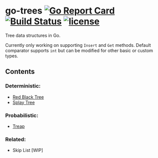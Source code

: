 # go-trees [![Go Report Card](https://goreportcard.com/badge/github.com/freddygv/go-trees)](https://goreportcard.com/report/github.com/freddygv/go-trees) [![Build Status](https://travis-ci.org/freddygv/go-trees.svg?branch=master)](https://travis-ci.org/freddygv/go-trees) [![license](https://img.shields.io/github/license/mashape/apistatus.svg)]()

Tree data structures in Go.

Currently only working on supporting `Insert` and `Get` methods. Default comparator supports `int` but can be modified for other basic or custom types.

## Contents
### Deterministic:
* [Red Black Tree](https://github.com/freddygv/go-trees/blob/master/redblack/)
* [Splay Tree](https://github.com/freddygv/go-trees/blob/master/splay/)

### Probabilistic:
* [Treap](https://github.com/freddygv/go-trees/blob/master/treap/)

### Related:
* Skip List [WIP]